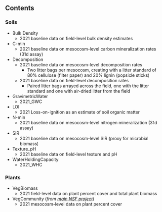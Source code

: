 ## Contents

### Soils
- Bulk Density
  - 2021 baseline data on field-level bulk density estimates
- C-min
  * 2021 baseline data on mesocosm-level carbon mineralization rates (31d assay)
- Decomposition
  * 2021 baseline data on mesocosm-level decomposition rates
    -   Two litter bags per mesocosm, creating with a litter standard of 80% cellulose (filter paper) and 20% lignin (popsicle sticks)
  * 2021 baseline data on field-level decomposition rates
    - Paired litter bags arrayed across the field, one with the litter standard and one with air-dried litter from the field
- GravimetricWater
  - 2021_GWC
- LOI
  -   2021 Loss-on-Ignition as an estimate of soil organic matter
- N-min
  -   2021 baseline data on mesocosm-level nitrogen mineralization (31d assay)
- SIR
  -   2021 baseline data on mesocosm-level SIR (proxy for microbial biomass)
- Texture_pH
  - 2021 baseline data on field-level texture and pH
- WaterHoldingCapacity
  - 2021_WHC 







### Plants
- VegBiomass
  -  2021 field-level data on plant percent cover and total plant biomass
- VegCommunity (_from [main NSF project](https://github.com/nathaliesommer/Adaptation-and-plasticity)_)
  - 2021 mesocosm-level data on plant percent cover 
